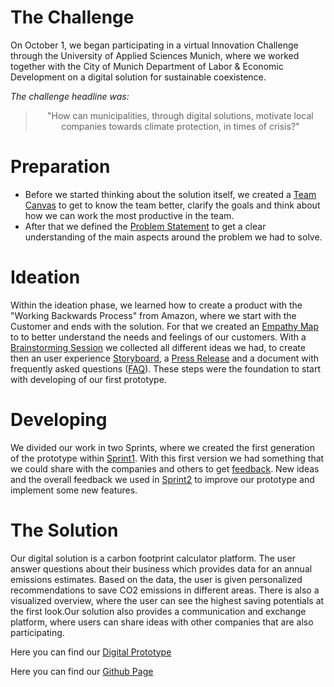# The Challenge

<p>On October 1, we began participating in a virtual Innovation Challenge through the University of Applied Sciences Munich, where we worked together with the City of Munich Department of Labor & Economic Development on a digital solution for sustainable coexistence.</p>

*The challenge headline was:*

><center>"How can municipalities, through digital solutions,   motivate local companies towards climate protection, in times of crisis?"</center>

# Preparation

* Before we started thinking about the solution itself, we created a [Team Canvas](https://github.com/gxc-international-innovation-challenge/gxc-team-11/wiki/Team-Canvas) to get to know the team better, clarify the goals and think about how we can work the most productive in the team.
* After that we defined the [Problem Statement](https://github.com/gxc-international-innovation-challenge/gxc-team-11/wiki/Problem-Statement) to get a clear understanding of the main aspects around the problem we had to solve.

# Ideation

Within the ideation phase, we learned how to create a product with the "Working Backwards Process" from Amazon, where we start with the Customer and ends with the solution.
For that we created an [Empathy Map](https://github.com/gxc-international-innovation-challenge/gxc-team-11/wiki/Empathy-Map) to to better understand the needs and feelings of our customers.
With a [Brainstorming Session](https://github.com/gxc-international-innovation-challenge/gxc-team-11/wiki/Innovation-Ideas) we collected all different ideas we had, to create then an user experience [Storyboard](https://github.com/gxc-international-innovation-challenge/gxc-team-11/wiki/Storyboard), a [Press Release](https://github.com/gxc-international-innovation-challenge/gxc-team-11/wiki/Press-Release) and a document with frequently asked questions ([FAQ](https://github.com/gxc-international-innovation-challenge/gxc-team-11/wiki/FAQs)).
These steps were the foundation to start with developing of our first prototype. 

# Developing

We divided our work in two Sprints, where we created the first generation of the prototype within [Sprint1](https://github.com/gxc-international-innovation-challenge/gxc-team-11/wiki/Sprint-1). 
With this first version we had something that we could share with the companies and others to get [feedback](https://github.com/gxc-international-innovation-challenge/gxc-team-11/wiki/Prototype-Testing).
New ideas and the overall feedback we used in [Sprint2](https://github.com/gxc-international-innovation-challenge/gxc-team-11/wiki/Sprint-2) to improve our prototype and implement some new features.

# The Solution

Our digital solution is a carbon footprint calculator platform. The user answer questions about their business which provides data for an annual emissions estimates. Based on the data, the user is given personalized recommendations to save CO2 emissions in different areas. There is also a visualized overview, where the user can see the highest saving potentials at the first look.Our solution also provides a communication and exchange platform, where users can share ideas with other companies that are also participating.

Here you can find our [Digital Prototype](https://m-visual.glideapp.io/)

Here you can find our [Github Page](https://gxc-international-innovation-challenge.github.io/team-11/)
